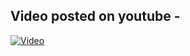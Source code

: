 ## Video posted on youtube -

[![Video](https://img.youtube.com/vi/2aV85lEHvTU/0.jpg)](https://www.youtube.com/watch?v=2aV85lEHvTU)
